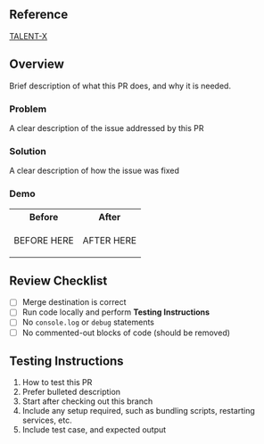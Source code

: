 ## Reference

[TALENT-X](https://orglab.atlassian.net/browse/TALENT-X)

## Overview

Brief description of what this PR does, and why it is needed.

### Problem

A clear description of the issue addressed by this PR

### Solution

A clear description of how the issue was fixed

### Demo

<table>
<tr><th>Before</th><th>After</th></tr>
<tr>
<td>

BEFORE HERE

</td>
<td>

AFTER HERE

</td>
</tr>
</table>

## Review Checklist

* [ ] Merge destination is correct
* [ ] Run code locally and perform **Testing Instructions**
* [ ] No `console.log` or `debug` statements
* [ ] No commented-out blocks of code (should be removed)

## Testing Instructions

1.  How to test this PR
1.  Prefer bulleted description
1.  Start after checking out this branch
1.  Include any setup required, such as bundling scripts, restarting services, etc.
1.  Include test case, and expected output
